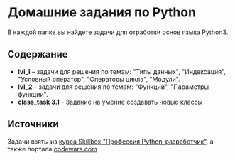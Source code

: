 # Домашние задания по Python
В каждой папке вы найдете задачи для отработки основ языка Python3.

## Содержание
* **lvl_1** – задачи для решения по темам: "Типы данных", "Индексация", "Условный оператор", "Операторы цикла", "Модули".
* **lvl_2** – задачи для решения по темам: "Функции", "Параметры функции".
* **class_task 3.1** - Задание на умение создавать новые классы

## Источники
Задачи взяты из [курса Skillbox "Профессия Python-разработчик"](https://skillbox.ru/course/profession-python/), а также портала [codewars.com](https://www.codewars.com/)


